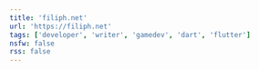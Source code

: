 ```yaml
---
title: 'filiph.net'
url: 'https://filiph.net'
tags: ['developer', 'writer', 'gamedev', 'dart', 'flutter']
nsfw: false
rss: false
---
```

